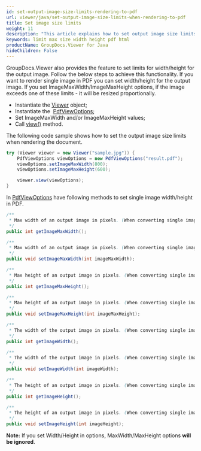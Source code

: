 ```yaml
---
id: set-output-image-size-limits-rendering-to-pdf
url: viewer/java/set-output-image-size-limits-when-rendering-to-pdf
title: Set image size limits
weight: 11
description: "This article explains how to set output image size limits for PDF/HTML output when rendering documents with GroupDocs.Viewer within your Java applications."
keywords: limit max size width height pdf html
productName: GroupDocs.Viewer for Java
hideChildren: False
---
```

GroupDocs.Viewer also provides the feature to set limits for width/height for the output image. Follow the below steps to achieve this functionality.
If you want to render single image in PDF you can set width/height for the output image.
If you set ImageMaxWidth/ImageMaxHeight options, if the image exceeds one of these limits - it will be resized proportionally.

* Instantiate the [Viewer](https://reference.groupdocs.com/viewer/java/com.groupdocs.viewer/Viewer) object;
* Instantiate the  [PdfViewOptions](https://reference.groupdocs.com/viewer/java/com.groupdocs.viewer.options/PdfViewOptions);
* Set ImageMaxWidth and/or ImageMaxHeight values;
* Call [view()](https://reference.groupdocs.com/viewer/java/com.groupdocs.viewer/Viewer#view(com.groupdocs.viewer.options.ViewOptions)) method.

The following code sample shows how to set the output image size limits when rendering the document.

```java
try (Viewer viewer = new Viewer("sample.jpg")) {
    PdfViewOptions viewOptions = new PdfViewOptions("result.pdf");
    viewOptions.setImageMaxWidth(800);
    viewOptions.setImageMaxHeight(600);

    viewer.view(viewOptions);
}
```

In [PdfViewOptions](https://reference.groupdocs.com/viewer/java/com.groupdocs.viewer.options/PdfViewOptions)
have following methods to set single image width/height in PDF.

```java
/**
 * Max width of an output image in pixels. (When converting single image to HTML only)
 */
public int getImageMaxWidth();

/**
 * Max width of an output image in pixels. (When converting single image to HTML only)
 */
public void setImageMaxWidth(int imageMaxWidth);

/**
 * Max height of an output image in pixels. (When converting single image to HTML only)
 */
public int getImageMaxHeight();

/**
 * Max height of an output image in pixels. (When converting single image to HTML only)
 */
public void setImageMaxHeight(int imageMaxHeight);

/**
 * The width of the output image in pixels. (When converting single image to HTML only)
 */
public int getImageWidth();

/**
 * The width of the output image in pixels. (When converting single image to HTML only)
 */
public void setImageWidth(int imageWidth);

/**
 * The height of an output image in pixels. (When converting single image to HTML only)
 */
public int getImageHeight();

/**
 * The height of an output image in pixels. (When converting single image to HTML only)
 */
public void setImageHeight(int imageHeight);
```

**Note:** If you set Width/Height in options, MaxWidth/MaxHeight options **will be ignored**.
